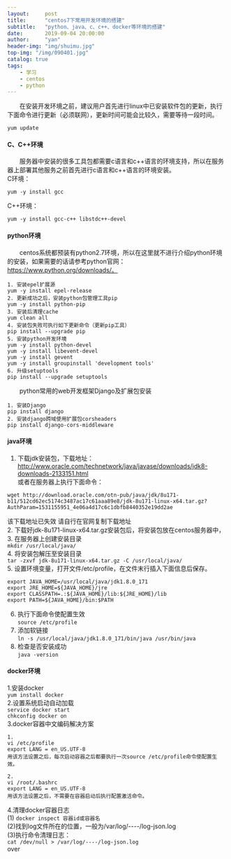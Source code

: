```yaml
---
layout:     post
title:      "centos7下常用开发环境的搭建"
subtitle:   "python、java、c、c++、docker等环境的搭建"
date:       2019-09-04 20:00:00
author:     "yan"
header-img: "img/shuimu.jpg"
top-img: "/img/090401.jpg"
catalog: true
tags:
    - 学习
    - centos
    - python
---
```

&emsp;&emsp;在安装开发环境之前，建议用户首先进行linux中已安装软件包的更新，执行下面命令进行更新（必须联网），更新时间可能会比较久，需要等待一段时间。   
```
yum update
```
#### C、C++环境
&emsp;&emsp;服务器中安装的很多工具包都需要c语言和c++语言的环境支持，所以在服务器上部署其他服务之前首先进行c语言和c++语言的环境安装。  
C环境：   
```
yum -y install gcc  
```
C++环境：   
```
yum -y install gcc-c++ libstdc++-devel
```
#### python环境
&emsp;&emsp;centos系统都预装有python2.7环境，所以在这里就不进行介绍python环境的安装，如果需要的话请参考python官网：https://www.python.org/downloads/。   
```
1. 安装epel扩展源   
yum -y install epel-release
2. 更新成功之后，安装python包管理工具pip   
yum -y install python-pip
3. 安装后清理cache   
yum clean all
4. 安装包失败可执行如下更新命令（更新pip工具）   
pip install --upgrade pip  
5. 安装python开发环境   
yum -y install python-devel  
yum -y install libevent-devel  
yum -y install gevent
yum -y install groupinstall 'development tools'  
6. 升级setuptools   
pip install --upgrade setuptools
```  
&emsp;&emsp;python常用的web开发框架Django及扩展包安装   
```
1. 安装Django   
pip install django  
2. 安装django跨域使用扩展包corsheaders   
pip install django-cors-middleware  
```
#### java环境
1. 下载jdk安装包，下载地址：http://www.oracle.com/technetwork/java/javase/downloads/jdk8-downloads-2133151.html  
或者在服务器上执行下面命令：   
```
wget http://download.oracle.com/otn-pub/java/jdk/8u171-b11/512cd62ec5174c3487ac17c61aaa89e8/jdk-8u171-linux-x64.tar.gz?AuthParam=1531155951_4e06a4d17c6c1dbfb8440352e19dd2ae
```
该下载地址已失效 请自行在官网复制下载地址   
2. 下载好jdk-8u171-linux-x64.tar.gz安装包后，将安装包放在centos服务器中，
3. 在服务器上创建安装目录   
`mkdir /usr/local/java/`     
4. 将安装包解压至安装目录   
`tar -zxvf jdk-8u171-linux-x64.tar.gz -C /usr/local/java/`   
5. 设置环境变量，打开文件/etc/profile，在文件末行插入下面信息后保存。   
```
export JAVA_HOME=/usr/local/java/jdk1.8.0_171
export JRE_HOME=${JAVA_HOME}/jre
export CLASSPATH=.:${JAVA_HOME}/lib:${JRE_HOME}/lib
export PATH=${JAVA_HOME}/bin:$PATH
```
6. 执行下面命令使配置生效   
`source /etc/profile`
7. 添加软链接   
`ln -s /usr/local/java/jdk1.8.0_171/bin/java /usr/bin/java`
8. 检查是否安装成功   
`java -version`   
#### docker环境
1.安装docker   
`yum install docker`   
2.设置系统启动自动加载   
`service docker start`   
`chkconfig docker on`   
3.docker容器中文编码解决方案  

```
1.
vi /etc/profile
export LANG = en_US.UTF-8
用该方法设置之后，每次启动容器之后都要执行一次source /etc/profile命令使配置生效。

2.
vi /root/.bashrc
export LANG = en_US.UTF-8
用该方法设置之后，不需要在容器启动后执行配置激活命令。
```
4.清理docker容器日志   
(1) `docker inspect 容器id或容器名`    
(2)找到log文件所在的位置，一般为/var/log/----/log-json.log   
(3)执行命令清理日志：   
`cat /dev/null > /var/log/----/log-json.log`   
over
